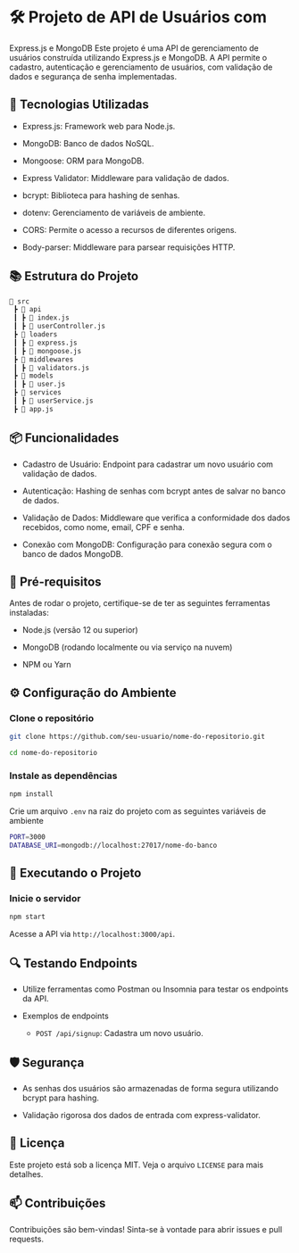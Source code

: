 # 🛠️ Projeto de API de Usuários com 

Express.js e MongoDB
Este projeto é uma API de gerenciamento de usuários construída utilizando Express.js e MongoDB. A API permite o cadastro, autenticação e gerenciamento de usuários, com validação de dados e segurança de senha implementadas.

## 🚀 Tecnologias Utilizadas

* Express.js: Framework web para Node.js.

* MongoDB: Banco de dados NoSQL.
* Mongoose: ORM para MongoDB.
* Express Validator: Middleware para validação de dados.
* bcrypt: Biblioteca para hashing de senhas.
* dotenv: Gerenciamento de variáveis de ambiente.
* CORS: Permite o acesso a recursos de diferentes origens.
* Body-parser: Middleware para parsear requisições HTTP.

## 📚 Estrutura do Projeto

```sh
📁 src
 ┣ 📂 api
 ┃ ┣ 📜 index.js      
 ┃ ┣ 📜 userController.js  
 ┣ 📂 loaders
 ┃ ┣ 📜 express.js     
 ┃ ┣ 📜 mongoose.js 
 ┣ 📂 middlewares
 ┃ ┣ 📜 validators.js      
 ┣ 📂 models
 ┃ ┣ 📜 user.js      
 ┣ 📂 services
 ┃ ┣ 📜 userService.js      
 ┣ 📜 app.js               
```

## 📦 Funcionalidades

* Cadastro de Usuário: Endpoint para cadastrar um novo usuário com validação de dados.

* Autenticação: Hashing de senhas com bcrypt antes de salvar no banco de dados.
* Validação de Dados: Middleware que verifica a conformidade dos dados recebidos, como nome, email, CPF e senha.
* Conexão com MongoDB: Configuração para conexão segura com o banco de dados MongoDB.

## 📝 Pré-requisitos

Antes de rodar o projeto, certifique-se de ter as seguintes ferramentas instaladas:

* Node.js (versão 12 ou superior)

* MongoDB (rodando localmente ou via serviço na nuvem)
* NPM ou Yarn

## ⚙️ Configuração do Ambiente

### Clone o repositório

```sh
git clone https://github.com/seu-usuario/nome-do-repositorio.git
```

```sh
cd nome-do-repositorio
```


### Instale as dependências

```sh
npm install
```

Crie um arquivo `.env` na raiz do projeto com as seguintes variáveis de ambiente

```sh
PORT=3000
DATABASE_URI=mongodb://localhost:27017/nome-do-banco
```

## 🚀 Executando o Projeto

### Inicie o servidor

```sh
npm start
```

Acesse a API via `http://localhost:3000/api`.


## 🔍 Testando Endpoints

* Utilize ferramentas como Postman ou Insomnia para testar os endpoints da API.

* Exemplos de endpoints 
  * `POST /api/signup`: Cadastra um novo usuário.

## 🛡️ Segurança

* As senhas dos usuários são armazenadas de forma segura utilizando bcrypt para hashing.

* Validação rigorosa dos dados de entrada com express-validator.

## 📄 Licença
Este projeto está sob a licença MIT. Veja o arquivo `LICENSE` para mais detalhes.

## 📫 Contribuições
Contribuições são bem-vindas! Sinta-se à vontade para abrir issues e pull requests.